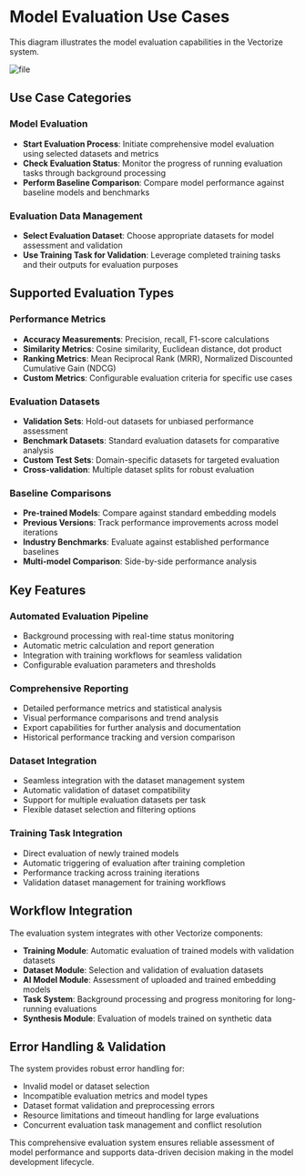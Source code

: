# Model Evaluation Use Cases

This diagram illustrates the model evaluation capabilities in the Vectorize system.

![file](out/use-cases-evaluation.svg)

## Use Case Categories

### Model Evaluation

- **Start Evaluation Process**: Initiate comprehensive model evaluation using selected datasets and metrics
- **Check Evaluation Status**: Monitor the progress of running evaluation tasks through background processing
- **Perform Baseline Comparison**: Compare model performance against baseline models and benchmarks

### Evaluation Data Management

- **Select Evaluation Dataset**: Choose appropriate datasets for model assessment and validation
- **Use Training Task for Validation**: Leverage completed training tasks and their outputs for evaluation purposes

## Supported Evaluation Types

### Performance Metrics

- **Accuracy Measurements**: Precision, recall, F1-score calculations
- **Similarity Metrics**: Cosine similarity, Euclidean distance, dot product
- **Ranking Metrics**: Mean Reciprocal Rank (MRR), Normalized Discounted Cumulative Gain (NDCG)
- **Custom Metrics**: Configurable evaluation criteria for specific use cases

### Evaluation Datasets

- **Validation Sets**: Hold-out datasets for unbiased performance assessment
- **Benchmark Datasets**: Standard evaluation datasets for comparative analysis
- **Custom Test Sets**: Domain-specific datasets for targeted evaluation
- **Cross-validation**: Multiple dataset splits for robust evaluation

### Baseline Comparisons

- **Pre-trained Models**: Compare against standard embedding models
- **Previous Versions**: Track performance improvements across model iterations
- **Industry Benchmarks**: Evaluate against established performance baselines
- **Multi-model Comparison**: Side-by-side performance analysis

## Key Features

### Automated Evaluation Pipeline

- Background processing with real-time status monitoring
- Automatic metric calculation and report generation
- Integration with training workflows for seamless validation
- Configurable evaluation parameters and thresholds

### Comprehensive Reporting

- Detailed performance metrics and statistical analysis
- Visual performance comparisons and trend analysis
- Export capabilities for further analysis and documentation
- Historical performance tracking and version comparison

### Dataset Integration

- Seamless integration with the dataset management system
- Automatic validation of dataset compatibility
- Support for multiple evaluation datasets per task
- Flexible dataset selection and filtering options

### Training Task Integration

- Direct evaluation of newly trained models
- Automatic triggering of evaluation after training completion
- Performance tracking across training iterations
- Validation dataset management for training workflows

## Workflow Integration

The evaluation system integrates with other Vectorize components:

- **Training Module**: Automatic evaluation of trained models with validation datasets
- **Dataset Module**: Selection and validation of evaluation datasets
- **AI Model Module**: Assessment of uploaded and trained embedding models
- **Task System**: Background processing and progress monitoring for long-running evaluations
- **Synthesis Module**: Evaluation of models trained on synthetic data

## Error Handling & Validation

The system provides robust error handling for:

- Invalid model or dataset selection
- Incompatible evaluation metrics and model types
- Dataset format validation and preprocessing errors
- Resource limitations and timeout handling for large evaluations
- Concurrent evaluation task management and conflict resolution

This comprehensive evaluation system ensures reliable assessment of model performance and supports data-driven decision making in the model development lifecycle.
